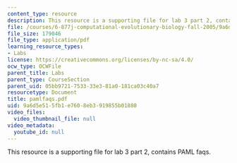 ```yaml
---
content_type: resource
description: This resource is a supporting file for lab 3 part 2, contains PAML faqs.
file: /courses/6-877j-computational-evolutionary-biology-fall-2005/9a6d5e515fb1e7608eb3919855b01880_pamlfaqs.pdf
file_size: 179046
file_type: application/pdf
learning_resource_types:
- Labs
license: https://creativecommons.org/licenses/by-nc-sa/4.0/
ocw_type: OCWFile
parent_title: Labs
parent_type: CourseSection
parent_uid: 05bb9721-7533-33e3-81a0-181ca03c40a7
resourcetype: Document
title: pamlfaqs.pdf
uid: 9a6d5e51-5fb1-e760-8eb3-919855b01880
video_files:
  video_thumbnail_file: null
video_metadata:
  youtube_id: null
---
```

This resource is a supporting file for lab 3 part 2, contains PAML faqs.